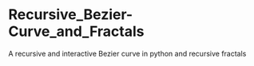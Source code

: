# Recursive_Bezier-Curve_and_Fractals
A recursive and interactive Bezier curve in python and recursive fractals
